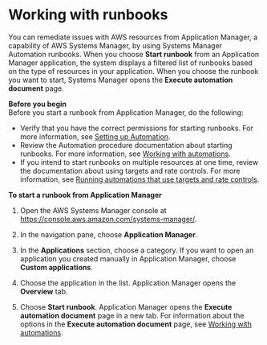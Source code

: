 # Working with runbooks<a name="application-manager-working-runbooks"></a>

You can remediate issues with AWS resources from Application Manager, a capability of AWS Systems Manager, by using Systems Manager Automation runbooks\. When you choose **Start runbook** from an Application Manager application, the system displays a filtered list of runbooks based on the type of resources in your application\. When you choose the runbook you want to start, Systems Manager opens the **Execute automation document** page\. 

**Before you begin**  
Before you start a runbook from Application Manager, do the following:
+ Verify that you have the correct permissions for starting runbooks\. For more information, see [Setting up Automation](automation-setup.md)\. 
+ Review the Automation procedure documentation about starting runbooks\. For more information, see [Working with automations](automation-working.md)\.
+ If you intend to start runbooks on multiple resources at one time, review the documentation about using targets and rate controls\. For more information, see [Running automations that use targets and rate controls](automation-working-targets-and-rate-controls.md)\.

**To start a runbook from Application Manager**

1. Open the AWS Systems Manager console at [https://console\.aws\.amazon\.com/systems\-manager/](https://console.aws.amazon.com/systems-manager/)\.

1. In the navigation pane, choose **Application Manager**\.

1. In the **Applications** section, choose a category\. If you want to open an application you created manually in Application Manager, choose **Custom applications**\.

1. Choose the application in the list\. Application Manager opens the **Overview** tab\.

1. Choose **Start runbook**\. Application Manager opens the **Execute automation document** page in a new tab\. For information about the options in the **Execute automation document** page, see [Working with automations](automation-working.md)\.